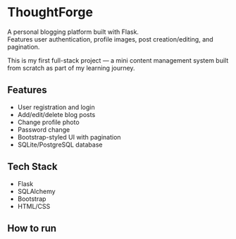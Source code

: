 # ThoughtForge

A personal blogging platform built with Flask.  
Features user authentication, profile images, post creation/editing, and pagination.

This is my first full-stack project — a mini content management system built from scratch as part of my learning journey.

## Features
- User registration and login
- Add/edit/delete blog posts
- Change profile photo
- Password change
- Bootstrap-styled UI with pagination
- SQLite/PostgreSQL database

## Tech Stack
- Flask
- SQLAlchemy
- Bootstrap
- HTML/CSS

## How to run
